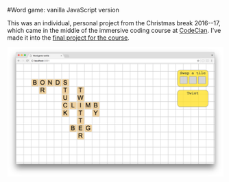 #Word game: vanilla JavaScript version

This was an individual, personal project from the Christmas break 2016--17, which came in the middle of the immersive coding course at [CodeClan](https://codeclan.com/). I've made it into the [final project for the course](https://github.com/katemanson/word_game_React). 

![screenshot](https://github.com/katemanson/word_game/raw/master/img/screenshot.png)
